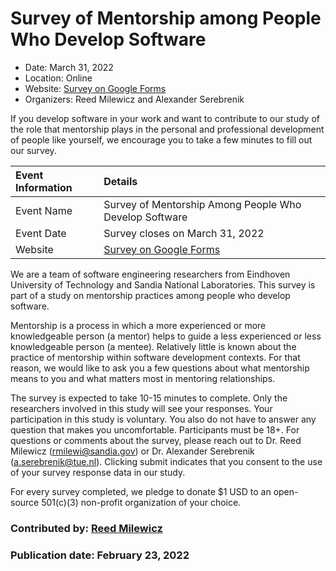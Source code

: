 # Survey of Mentorship among People Who Develop Software

- Date: March 31, 2022
- Location: Online
- Website: [Survey on Google Forms](https://docs.google.com/forms/d/e/1FAIpQLSdJ8pXrfzQaJQ2uXQX3cv3lLAlCm0h5n2YhWl-2Wq2BN66nWQ/viewform)
- Organizers: Reed Milewicz and Alexander Serebrenik

<!-- deck text start -->
If you develop software in your work and want to contribute to our study of the role that mentorship plays in the personal and professional development of people like yourself, we encourage you to take a few minutes to fill out our survey.
<!-- deck text end -->

Event Information | Details
:--- | :---	
Event Name | Survey of Mentorship Among People Who Develop Software
Event Date | Survey closes on March 31, 2022
Website | [Survey on Google Forms](https://docs.google.com/forms/d/e/1FAIpQLSdJ8pXrfzQaJQ2uXQX3cv3lLAlCm0h5n2YhWl-2Wq2BN66nWQ/viewform)

We are a team of software engineering researchers from Eindhoven University of Technology and Sandia National Laboratories. This survey is part of a study on mentorship practices among people who develop software.

Mentorship is a process in which a more experienced or more knowledgeable person (a mentor) helps to guide a less experienced or less knowledgeable person (a mentee). Relatively little is known about the practice of mentorship within software development contexts. For that reason, we would like to ask you a few questions about what mentorship means to you and what matters most in mentoring relationships.

The survey is expected to take 10-15 minutes to complete. Only the researchers involved in this study will see your responses. Your participation in this study is voluntary. You also do not have to answer any question that makes you uncomfortable. Participants must be 18+. For questions or comments about the survey, please reach out to Dr. Reed Milewicz (rmilewi@sandia.gov) or Dr. Alexander Serebrenik (a.serebrenik@tue.nl). Clicking submit indicates that you consent to the use of your survey response data in our study.

For every survey completed, we pledge to donate $1 USD to an open-source 501(c)(3) non-profit organization of your choice.

### Contributed by: [Reed Milewicz](https://github.com/rmmilewi)
### Publication date: February 23, 2022

<!---
Publish: yes
Pinned: no
Topics: Software engineering, Projects and organizations
--->
